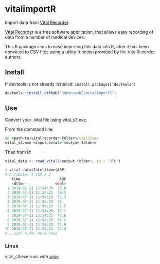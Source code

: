 # vitalimportR

Import data from [Vital Recorder](https://vitaldb.net/vital-recorder/).

[Vital Recorder](https://vitaldb.net/vital-recorder/) is a free software application, that allows easy recording of data from a number of medical devices.

This R package aims to ease importing this data into R, after it has been conveted to CSV files using a
utility function provided by the VitalRecorder authors.

## Install

If devtools is not already installed: `install.packages('devtools')`

``` r
devtools::install_github('JohannesNE/vitalimportR')
```

## Use

Convert your .vital file using vital_s3.exe.

From the command line:

``` cmd
cd <path-to-vitalrecorder-folder>/utilities
vital_s3.exe <input.vital> <output-folder>
```

Then from R:

``` r
vital_data <- read_vital(<output-folder>, tz = 'UTC')
```

``` r
> vital_data$Intellivue$ABP
# A tibble: 4,455 x 2
   time                  ABP
   <dttm>              <dbl>
 1 2019-07-11 11:54:25  79.8
 2 2019-07-11 11:54:25  79.1
 3 2019-07-11 11:54:25  78.5
 4 2019-07-11 11:54:25  78  
 5 2019-07-11 11:54:25  77.5
 6 2019-07-11 11:54:25  77.1
 7 2019-07-11 11:54:25  76.6
 8 2019-07-11 11:54:25  76.2
 9 2019-07-11 11:54:25  75.8
10 2019-07-11 11:54:25  75.4
# … with 4,445 more rows
```

### Linux

vital_s3.exe runs with [wine](https://www.winehq.org/)
